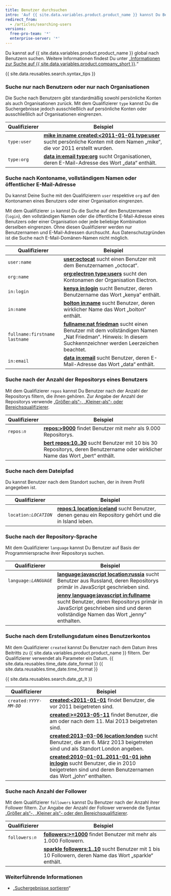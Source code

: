 ```yaml
---
title: Benutzer durchsuchen
intro: 'Auf {{ site.data.variables.product.product_name }} kannst Du Benutzer durchsuchen und die Suchergebnisse mit den nachfolgenden Qualifizierern der Benutzersuche in beliebiger Kombination eingrenzen.'
redirect_from:
  - /articles/searching-users
versions:
  free-pro-team: '*'
  enterprise-server: '*'
---
```


Du kannst auf {{ site.data.variables.product.product_name }} global nach Benutzern suchen. Weitere Informationen findest Du unter „[Informationen zur Suche auf {{ site.data.variables.product.company_short }}](/articles/about-searching-on-github).“

{{ site.data.reusables.search.syntax_tips }}

### Suche nur nach Benutzern oder nur nach Organisationen

Die Suche nach Benutzern gibt standardmäßig sowohl persönliche Konten als auch Organisationen zurück. Mit dem Qualifizierer `type` kannst Du die Suchergebnisse jedoch ausschließlich auf persönliche Konten oder ausschließlich auf Organisationen eingrenzen.

| Qualifizierer | Beispiel                                                                                                                                                                                                                        |
| ------------- | ------------------------------------------------------------------------------------------------------------------------------------------------------------------------------------------------------------------------------- |
| `type:user`   | [**mike in:name created:&lt;2011-01-01 type:user**](https://github.com/search?q=mike+in:name+created%3A%3C2011-01-01+type%3Auser&type=Users) sucht persönliche Konten mit dem Namen „mike“, die vor 2011 erstellt wurden. |
| `type:org`    | [**data in:email type:org**](https://github.com/search?q=data+in%3Aemail+type%3Aorg&type=Users) sucht Organisationen, deren E-Mail-Adresse des Wort „data“ enthält.                                                             |

### Suche nach Kontoname, vollständigem Namen oder öffentlicher E-Mail-Adresse

Du kannst Deine Suche mit den Qualifizierern `user` respektive `org` auf den Kontonamen eines Benutzers oder einer Organisation eingrenzen.

Mit dem Qualifizierer `in` kannst Du die Suche auf den Benutzernamen (`login`), den vollständigen Namen oder die öffentliche E-Mail-Adresse eines Benutzers oder einer Organisation oder jede beliebige Kombination derselben eingrenzen. Ohne diesen Qualifizierer werden nur Benutzernamen und E-Mail-Adressen durchsucht. Aus Datenschutzgründen ist die Suche nach E-Mail-Domänen-Namen nicht möglich.

| Qualifizierer                 | Beispiel                                                                                                                                                                                                                      |
| ----------------------------- | ----------------------------------------------------------------------------------------------------------------------------------------------------------------------------------------------------------------------------- |
| `user:name`                   | [**user:octocat**](https://github.com/search?q=user%3Aoctocat&type=Users) sucht einen Benutzer mit dem Benutzernamen „octocat“.                                                                                               |
| `org:name`                    | [**org:electron type:users**](https://github.com/search?q=org%3Aelectron+type%3Ausers&type=Users) sucht den Kontonamen der Organisation Electron.                                                                             |
| `in:login`                    | [**kenya in:login**](https://github.com/search?q=kenya+in%3Alogin&type=Users) sucht Benutzer, deren Benutzername das Wort „kenya“ enthält.                                                                                    |
| `in:name`                     | [**bolton in:name**](https://github.com/search?q=bolton+in%3Afullname&type=Users) sucht Benutzer, deren wirklicher Name das Wort „bolton“ enthält.                                                                            |
| `fullname:firstname lastname` | [**fullname:nat friedman**](https://github.com/search?q=fullname%3Anat+friedman&type=Users) sucht einen Benutzer mit dem vollständigen Namen „Nat Friedman“. Hinweis: In diesem Suchkennzeichner werden Leerzeichen beachtet. |
| `in:email`                    | [**data in:email**](https://github.com/search?q=data+in%3Aemail&type=Users&utf8=%E2%9C%93) sucht Benutzer, deren E-Mail-Adresse das Wort „data“ enthält.                                                                      |

### Suche nach der Anzahl der Repositorys eines Benutzers

Mit dem Qualifizierer `repos` kannst Du Benutzer nach der Anzahl der Repositorys filtern, die ihnen gehören. Zur Angabe der Anzahl der Repositorys verwende [„Größer-als“-, „Kleiner-als“- oder Bereichsqualifizierer](/articles/understanding-the-search-syntax).

| Qualifizierer             | Beispiel                                                                                                                                                                                       |
| ------------------------- | ---------------------------------------------------------------------------------------------------------------------------------------------------------------------------------------------- |
| <code>repos:<em>n</em></code> | [**repos:>9000**](https://github.com/search?q=repos%3A%3E%3D9000&type=Users) findet Benutzer mit mehr als 9.000 Repositorys.                                                                   |
|                           | [**bert repos:10..30**](https://github.com/search?q=bert+repos%3A10..30&type=Users) sucht Benutzer mit 10 bis 30 Repositorys, deren Benutzername oder wirklicher Name das Wort „bert“ enthält. |

### Suche nach dem Dateipfad

Du kannst Benutzer nach dem Standort suchen, der in ihrem Profil angegeben ist.

| Qualifizierer             | Beispiel                                                                                                                                                                       |
| ------------------------- | ------------------------------------------------------------------------------------------------------------------------------------------------------------------------------ |
| <code>location:<em>LOCATION</em></code> | [**repos:1 location:iceland**](https://github.com/search?q=repos%3A1+location%3Aiceland&type=Users) sucht Benutzer, denen genau ein Repository gehört und die in Island leben. |

### Suche nach der Repository-Sprache

Mit dem Qualifizierer `language` kannst Du Benutzer auf Basis der Programmiersprache ihrer Repositorys suchen.

| Qualifizierer             | Beispiel                                                                                                                                                                                                                                                       |
| ------------------------- | -------------------------------------------------------------------------------------------------------------------------------------------------------------------------------------------------------------------------------------------------------------- |
| <code>language:<em>LANGUAGE</em></code> | [**language:javascript location:russia**](https://github.com/search?q=language%3Ajavascript+location%3Arussia&type=Users) sucht Benutzer aus Russland, deren Repositorys primär in JavaScript geschrieben sind.                                                |
|                           | [**jenny language:javascript in:fullname**](https://github.com/search?q=jenny+language%3Ajavascript+in%3Afullname&type=Users) sucht Benutzer, deren Repositorys primär in JavaScript geschrieben sind und deren vollständige Namen das Wort „jenny“ enthalten. |

### Suche nach dem Erstellungsdatum eines Benutzerkontos

Mit dem Qualifizierer `created` kannst Du Benutzer nach dem Datum ihres Beitritts zu {{ site.data.variables.product.product_name }} filtern. Der Qualifizierer verwendet als Parameter ein Datum. {{ site.data.reusables.time_date.date_format }} {{ site.data.reusables.time_date.time_format }}

{{ site.data.reusables.search.date_gt_lt }}

| Qualifizierer             | Beispiel                                                                                                                                                                                                                                       |
| ------------------------- | ---------------------------------------------------------------------------------------------------------------------------------------------------------------------------------------------------------------------------------------------- |
| <code>created:<em>YYYY-MM-DD</em></code> | [**created:<2011-01-01**](https://github.com/search?q=created%3A%3C2011-01-01&type=Users) findet Benutzer, die vor 2011 beigetreten sind.                                                                                                      |
|                           | [**created:>=2013-05-11**](https://github.com/search?q=created%3A%3E%3D2013-05-11&type=Users) findet Benutzer, die am oder nach dem 11. Mai 2013 beigetreten sind.                                                                             |
|                           | [**created:2013-03-06 location:london**](https://github.com/search?q=created%3A2013-03-06+location%3Alondon&type=Users) sucht Benutzer, die am 6. März 2013 beigetreten sind und als Standort London angeben.                                  |
|                           | [**created:2010-01-01..2011-01-01 john in:login**](https://github.com/search?q=created%3A2010-01-01..2011-01-01+john+in%3Ausername&type=Users) sucht Benutzer, die in 2010 beigetreten sind und deren Benutzernamen das Wort „john“ enthalten. |

### Suche nach Anzahl der Follower

Mit dem Qualifizierer `followers` kannst Du Benutzer nach der Anzahl ihrer Follower filtern. Zur Angabe der Anzahl der Follower verwende die Syntax [„Größer als“-, „Kleiner als“- oder den Bereichsqualifizierer](/articles/understanding-the-search-syntax).

| Qualifizierer             | Beispiel                                                                                                                                                                      |
| ------------------------- | ----------------------------------------------------------------------------------------------------------------------------------------------------------------------------- |
| <code>followers:<em>n</em></code> | [**followers:>=1000**](https://github.com/search?q=followers%3A%3E%3D1000&type=Users) findet Benutzer mit mehr als 1.000 Followern.                                           |
|                           | [**sparkle followers:1..10**](https://github.com/search?q=sparkle+followers%3A1..10&type=Users) sucht Benutzer mit 1 bis 10 Followern, deren Name das Wort „sparkle“ enthält. |

### Weiterführende Informationen

- „[Suchergebnisse sortieren](/articles/sorting-search-results/)“
